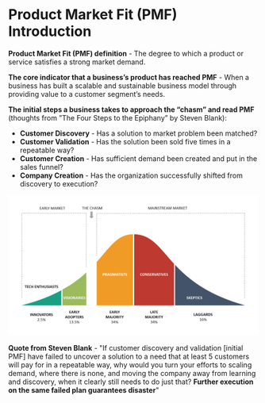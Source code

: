 # Product Market Fit (PMF) Introduction

**Product Market Fit (PMF) definition** - The degree to which a product or service satisfies a strong market demand.

**The core indicator that a business’s product has reached PMF** - When a business has built a scalable and sustainable business model through providing value to a customer segment’s needs.

**The initial steps a business takes to approach the “chasm” and read PMF** (thoughts from ”The Four Steps to the Epiphany” by Steven Blank):
- **Customer Discovery** - Has a solution to market problem been matched?
- **Customer Validation** - Has the solution been sold five times in a repeatable way?
- **Customer Creation** - Has sufficient demand been created and put in the sales funnel?
- **Company Creation** - Has the organization successfully shifted from discovery to execution?

<img width="1440" alt="PMF Intro" src="assets/pmf-intro-01.png">

**Quote from Steven Blank** - "If customer discovery and validation [initial PMF] have failed to uncover a solution to a need that at least 5 customers will pay for in a repeatable way, why would you turn your efforts to scaling demand, where there is none, and moving the company away from learning and discovery, when it clearly still needs to do just that? **Further execution on the same failed plan guarantees disaster**"
